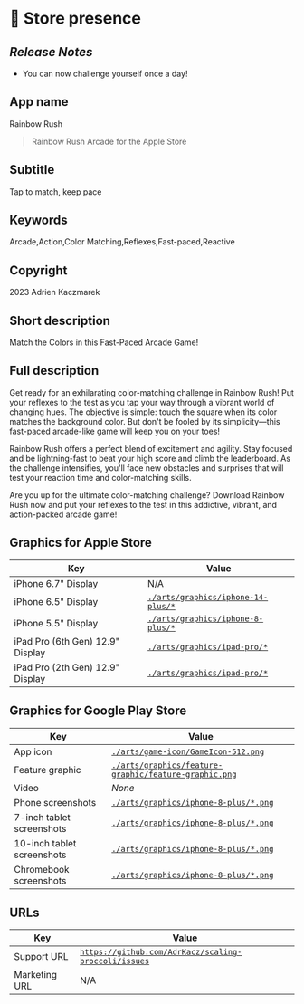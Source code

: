 # 📱 Store presence

## *Release Notes*

- You can now challenge yourself once a day!

## App name
Rainbow Rush
> Rainbow Rush Arcade for the Apple Store

## Subtitle
Tap to match, keep pace

## Keywords
Arcade,Action,Color Matching,Reflexes,Fast-paced,Reactive

## Copyright
2023 Adrien Kaczmarek

## Short description
Match the Colors in this Fast-Paced Arcade Game!

## Full description
Get ready for an exhilarating color-matching challenge in Rainbow Rush! Put your reflexes to the test as you tap your way through a vibrant world of changing hues. The objective is simple: touch the square when its color matches the background color. But don't be fooled by its simplicity—this fast-paced arcade-like game will keep you on your toes!

Rainbow Rush offers a perfect blend of excitement and agility. Stay focused and be lightning-fast to beat your high score and climb the leaderboard. As the challenge intensifies, you'll face new obstacles and surprises that will test your reaction time and color-matching skills.

Are you up for the ultimate color-matching challenge? Download Rainbow Rush now and put your reflexes to the test in this addictive, vibrant, and action-packed arcade game!

## Graphics for Apple Store

| Key | Value |
| --- | --- |
| iPhone 6.7" Display | N/A |
| iPhone 6.5" Display | [`./arts/graphics/iphone-14-plus/*`](./arts/graphics/iphone-14-plus/) |
| iPhone 5.5" Display | [`./arts/graphics/iphone-8-plus/*`](./arts/graphics/iphone-8-plus/) |
| iPad Pro (6th Gen) 12.9" Display | [`./arts/graphics/ipad-pro/*`](./arts/graphics/ipad-pro/) |
| iPad Pro (2th Gen) 12.9" Display | [`./arts/graphics/ipad-pro/*`](./arts/graphics/iphone-8-plus/) |

## Graphics for Google Play Store

| Key | Value |
| --- | --- |
| App icon | [`./arts/game-icon/GameIcon-512.png`](./arts/game-icon/GameIcon-512.png) |
| Feature graphic | [`./arts/graphics/feature-graphic/feature-graphic.png`](./arts/graphics/feature-graphic/feature-graphic.png) |
| Video | *None* |
| Phone screenshots | [`./arts/graphics/iphone-8-plus/*.png`](./arts/graphics/iphone-8-plus/) |
| 7-inch tablet screenshots | [`./arts/graphics/iphone-8-plus/*.png`](./arts/graphics/iphone-8-plus/) |
| 10-inch tablet screenshots | [`./arts/graphics/iphone-8-plus/*.png`](./arts/graphics/iphone-8-plus/) |
| Chromebook screenshots | [`./arts/graphics/iphone-8-plus/*.png`](./arts/graphics/iphone-8-plus/) |

## URLs
| Key | Value |
| --- | --- |
| Support URL | [`https://github.com/AdrKacz/scaling-broccoli/issues`](https://github.com/AdrKacz/scaling-broccoli/issues) |
| Marketing URL | N/A |